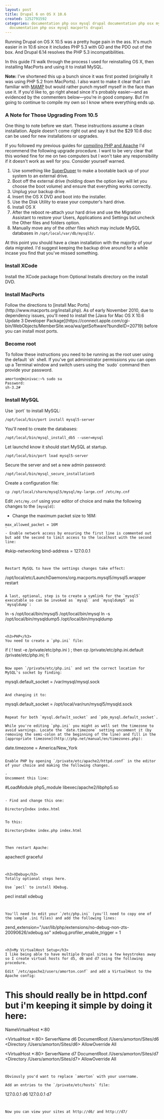 ```yaml
---
layout: post
title: Drupal 6 on OS X 10.6
created: 1252791592
categories: documentation php osx mysql drupal documentation php osx mysql drupal
  documentation php osx mysql macports drupal
---
```

Running Drupal on OS X 10.5 was a pretty huge pain in the ass. It's much easier in in 10.6 since it includes PHP 5.3 with GD and the PDO out of the box. And Drupal 6.14 resolves the PHP 5.3 incompatibilities.

In this guide I'll walk through the process I used for reinstalling OS X, then installing MacPorts and using it to install MySQL.

**Note:** I've shortened this up a bunch since it was first posted (originally it was using PHP 5.2 from MacPorts). I also want to make it clear that I am familiar with [MAMP](http://www.mamp.info/en/index.html) but would rather punch myself myself in the face than use it. If you'd like to, go right ahead since it's probably easier—and as evidenced by the commenters below—you're in good company. But I'm going to continue to compile my own so I know where everything ends up.



<h3>A Note for Those Upgrading From 10.5</h3>
One thing to note before we start. These instructions assume a clean installation. Apple doesn't come right out and say it but the $29 10.6 disc can be used for new installations or upgrades.

If you followed my previous guides for [compiling PHP and Apache](/content/2008/03/getting_php_gd_pdo_mysql_working_on_osx_105_aka_recompiling_everything) I'd recommend the following upgrade procedure. I want to be very clear that this worked fine for me on two computers but I won't take any responsibility if it doesn't work as well for you. Consider yourself warned.

1. Use something like [SuperDuper](http://www.shirt-pocket.com/SuperDuper/SuperDuperDescription.html) to make a bootable back up of your system to an external drive.
1. Boot off the external drive (holding down the option key will let you choose the boot volume) and ensure that everything works correctly.
1. Unplug your backup drive.
1. Insert the OS X DVD and boot into the installer.
1. Use the Disk Utility to erase your computer's hard drive.
1. Install OS X
1. After the reboot re-attach your hard drive and use the Migration Assistant to restore your Users, Applications and Settings but uncheck the Other files and folders option.
1. Manually move any of the *other* files which may include MySQL databases in `/opt/local/var/db/mysql5/`.

At this point you should have a clean installation with the majority of your data migrated. I'd suggest keeping the backup drive around for a while incase you find that you've missed something.

<h3>Install XCode</h3>
Install the XCode package from Optional Installs directory on the install DVD.

<h3>Install MacPorts</h3>
Follow the directions to [install Mac Ports](http://www.macports.org/install.php). As of early November 2010, due to dependency issues, you'll need to install the [Java for Mac OS X 10.6 Update 3 Developer Package](https://connect.apple.com/cgi-bin/WebObjects/MemberSite.woa/wa/getSoftware?bundleID=20719) before you can install most ports.

<h3>Become root</h3>
To follow these instructions you need to be running as the root user using the default `sh` shell. If you've got administrator permissions you can open up a Terminal window and switch users using the `sudo` command then provide your password.


```
amorton@minivac:~% sudo su
Password:
sh-3.2#
```


<h3>Install MySQL</h3>
Use `port` to install MySQL:

```
/opt/local/bin/port install mysql5-server
```

You'll need to create the databases:

```
/opt/local/bin/mysql_install_db5 --user=mysql
```

Let launchd know it should start MySQL at startup.

```
/opt/local/bin/port load mysql5-server
```

Secure the server and set a new admin password:

```
/opt/local/bin/mysql_secure_installation5
```

Create a configuration file:

```
cp /opt/local/share/mysql5/mysql/my-large.cnf /etc/my.cnf
```

Edit `/etc/my.cnf` using your editor of choice and make the following changes to the `[mysqld]`:

- Change the maximum packet size to 16M:

```
max_allowed_packet = 16M
`
- Enable network access by ensuring the first line is commented out but add the second to limit access to the localhost with the second line:

```
#skip-networking
bind-address = 127.0.0.1
```


Restart MySQL to have the settings changes take effect:

```
/opt/local/etc/LaunchDaemons/org.macports.mysql5/mysql5.wrapper restart
```

A last, optional, step is to create a symlink for the `mysql5` executable so can be invoked as `mysql` and `mysqldump5` as `mysqldump`:

```
ln -s /opt/local/bin/mysql5 /opt/local/bin/mysql
ln -s /opt/local/bin/mysqldump5 /opt/local/bin/mysqldump
```


<h3>PHP</h3>
You need to create a `php.ini` file:

```
if ( ! test -e /private/etc/php.ini ) ; then cp /private/etc/php.ini.default /private/etc/php.ini; fi
```

Now open `/private/etc/php.ini` and set the correct location for MySQL's socket by finding:

```
mysqli.default_socket = /var/mysql/mysql.sock
```

And changing it to:

```
mysqli.default_socket = /opt/local/var/run/mysql5/mysqld.sock
```

Repeat for both `mysql.default_socket` and `pdo_mysql.default_socket`.

While you're editing `php.ini` you might as well set the timezone to avoid warnings. Locate the `date.timezone` setting uncomment it (by removing the semi-colon at the beginning of the line) and fill in the [appropriate timezone](http://php.net/manual/en/timezones.php):

```
date.timezone = America/New_York
```

Enable PHP by opening `/private/etc/apache2/httpd.conf` in the editor of your choice and making the following changes.

-
Uncomment this line:

```
#LoadModule php5_module        libexec/apache2/libphp5.so
```

- Find and change this one:

```
    DirectoryIndex index.html
```

To this:

```
    DirectoryIndex index.php index.html
```


Then restart Apache:

```
apachectl graceful
```


<h3>XDebug</h3>
Totally optional steps here.

Use `pecl` to install XDebug.

```
pecl install xdebug
```


You'll need to edit your `/etc/php.ini` (you'll need to copy one of the sample .ini files) and add the following lines:

```
zend_extension="/usr/lib/php/extensions/no-debug-non-zts-20090626/xdebug.so"
xdebug.profiler_enable_trigger = 1
```


<h3>My VirtualHost Setup</h3>
I like being able to have multiple Drupal sites a few keystrokes away so I create virtual hosts for d5, d6 and d7 using the following procedure.

Edit `/etc/apache2/users/amorton.conf` and add a VirtualHost to the Apache config:

```
# This should really be in httpd.conf but i'm keeping it simple by doing it here:
NameVirtualHost *:80

<VirtualHost *:80>
    ServerName d6
    DocumentRoot /Users/amorton/Sites/d6
    <Directory /Users/amorton/Sites/d6>
        AllowOverride All
    </Directory>
</VirtualHost>

<VirtualHost *:80>
    ServerName d7
    DocumentRoot /Users/amorton/Sites/d7
    <Directory /Users/amorton/Sites/d7>
        AllowOverride All
    </Directory>
</VirtualHost>
```


Obviously you'd want to replace `amorton` with your username.

Add an entries to the `/private/etc/hosts` file:

```
127.0.0.1       d6
127.0.0.1       d7
```


Now you can view your sites at http://d6/ and http://d7/
